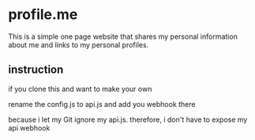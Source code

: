 # profile.me

This is a simple one page website that shares my personal information about me and links to my personal profiles.

## instruction

if you clone this and want to make your own 

rename the config.js to api.js and add you webhook there

because i let my Git ignore my api.js. therefore, i don't have to expose my api webhook
